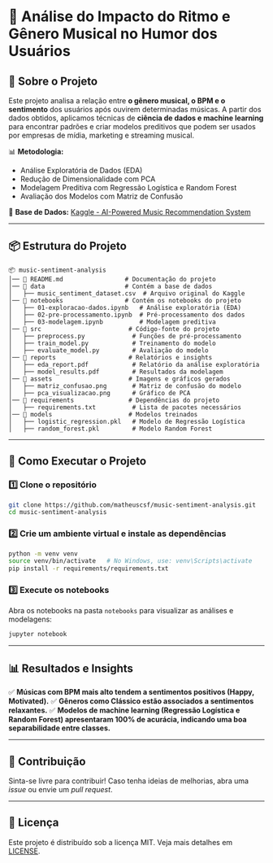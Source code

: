 # 🎵 Análise do Impacto do Ritmo e Gênero Musical no Humor dos Usuários

## 📌 Sobre o Projeto
Este projeto analisa a relação entre **o gênero musical, o BPM e o sentimento** dos usuários após ouvirem determinadas músicas. A partir dos dados obtidos, aplicamos técnicas de **ciência de dados e machine learning** para encontrar padrões e criar modelos preditivos que podem ser usados por empresas de mídia, marketing e streaming musical.

📊 **Metodologia:**
- Análise Exploratória de Dados (EDA)
- Redução de Dimensionalidade com PCA
- Modelagem Preditiva com Regressão Logística e Random Forest
- Avaliação dos Modelos com Matriz de Confusão

📂 **Base de Dados:** [Kaggle - AI-Powered Music Recommendation System](https://www.kaggle.com/datasets/ziya07/ai-powered-music-recommendation-system?select=music_sentiment_dataset.csv)

---

## 📦 Estrutura do Projeto
```
📦 music-sentiment-analysis
│── 📜 README.md                 # Documentação do projeto
│── 📂 data                      # Contém a base de dados
│   ├── music_sentiment_dataset.csv  # Arquivo original do Kaggle
│── 📂 notebooks                 # Contém os notebooks do projeto
│   ├── 01-exploracao-dados.ipynb   # Análise exploratória (EDA)
│   ├── 02-pre-processamento.ipynb  # Pré-processamento dos dados
│   ├── 03-modelagem.ipynb          # Modelagem preditiva
│── 📂 src                        # Código-fonte do projeto
│   ├── preprocess.py             # Funções de pré-processamento
│   ├── train_model.py            # Treinamento do modelo
│   ├── evaluate_model.py         # Avaliação do modelo
│── 📂 reports                    # Relatórios e insights
│   ├── eda_report.pdf            # Relatório da análise exploratória
│   ├── model_results.pdf         # Resultados da modelagem
│── 📂 assets                     # Imagens e gráficos gerados
│   ├── matriz_confusao.png       # Matriz de confusão do modelo
│   ├── pca_visualizacao.png      # Gráfico de PCA
│── 📂 requirements               # Dependências do projeto
│   ├── requirements.txt          # Lista de pacotes necessários
│── 📂 models                     # Modelos treinados
│   ├── logistic_regression.pkl   # Modelo de Regressão Logística
│   ├── random_forest.pkl         # Modelo Random Forest
```

---

## 🚀 Como Executar o Projeto
### 1️⃣ Clone o repositório
```bash
git clone https://github.com/matheuscsf/music-sentiment-analysis.git
cd music-sentiment-analysis
```

### 2️⃣ Crie um ambiente virtual e instale as dependências
```bash
python -m venv venv
source venv/bin/activate   # No Windows, use: venv\Scripts\activate
pip install -r requirements/requirements.txt
```

### 3️⃣ Execute os notebooks
Abra os notebooks na pasta `notebooks` para visualizar as análises e modelagens:
```bash
jupyter notebook
```

---

## 📊 Resultados e Insights
✅ **Músicas com BPM mais alto tendem a sentimentos positivos (Happy, Motivated).**
✅ **Gêneros como Clássico estão associados a sentimentos relaxantes.**
✅ **Modelos de machine learning (Regressão Logística e Random Forest) apresentaram 100% de acurácia, indicando uma boa separabilidade entre classes.**

---

## 🤝 Contribuição
Sinta-se livre para contribuir! Caso tenha ideias de melhorias, abra uma *issue* ou envie um *pull request*.

---

## 📜 Licença
Este projeto é distribuído sob a licença MIT. Veja mais detalhes em [LICENSE](LICENSE).

